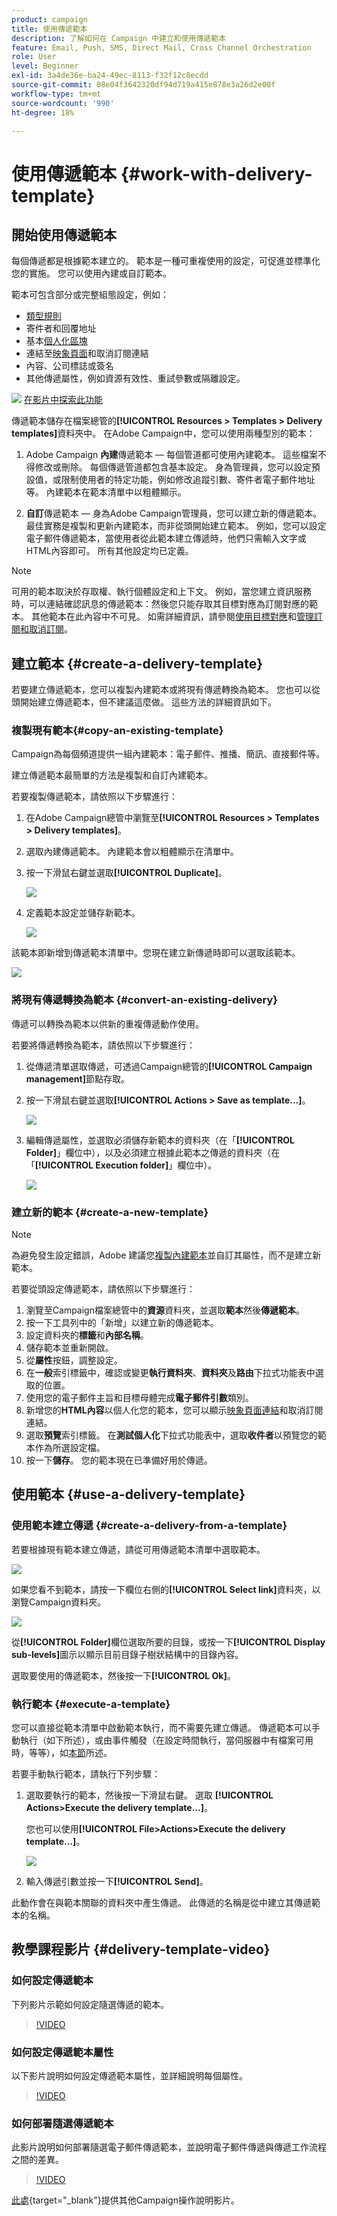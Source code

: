 ```yaml
---
product: campaign
title: 使用傳遞範本
description: 了解如何在 Campaign 中建立和使用傳遞範本
feature: Email, Push, SMS, Direct Mail, Cross Channel Orchestration
role: User
level: Beginner
exl-id: 3a4de36e-ba24-49ec-8113-f32f12c8ecdd
source-git-commit: 08e04f3642320df94d719a415e878e3a26d2e00f
workflow-type: tm+mt
source-wordcount: '990'
ht-degree: 18%

---
```


# 使用傳遞範本 {#work-with-delivery-template}

## 開始使用傳遞範本

每個傳遞都是根據範本建立的。 範本是一種可重複使用的設定，可促進並標準化您的實施。 您可以使用內建或自訂範本。

範本可包含部分或完整組態設定，例如：

* [類型規則](../../automation/campaign-opt/campaign-typologies.md)
* 寄件者和回覆地址
* 基本[個人化區塊](../send/personalization-blocks.md)
* 連結至[映象頁面](../send/mirror-page.md)和取消訂閱連結
* 內容、公司標誌或簽名
* 其他傳遞屬性，例如資源有效性、重試參數或隔離設定。

![](assets/do-not-localize/how-to-video.png) [在影片中探索此功能](#delivery-template-video)

傳遞範本儲存在檔案總管的&#x200B;**[!UICONTROL Resources > Templates > Delivery templates]**&#x200B;資料夾中。 在Adobe Campaign中，您可以使用兩種型別的範本：

1. Adobe Campaign **內建**&#x200B;傳遞範本 — 每個管道都可使用內建範本。 這些檔案不得修改或刪除。 每個傳遞管道都包含基本設定。 身為管理員，您可以設定預設值，或限制使用者的特定功能，例如修改追蹤引數、寄件者電子郵件地址等。 內建範本在範本清單中以粗體顯示。

1. **自訂**&#x200B;傳遞範本 — 身為Adobe Campaign管理員，您可以建立新的傳遞範本。 最佳實務是複製和更新內建範本，而非從頭開始建立範本。 例如，您可以設定電子郵件傳遞範本，當使用者從此範本建立傳遞時，他們只需輸入文字或HTML內容即可。 所有其他設定均已定義。

>[!NOTE]
>
>可用的範本取決於存取權、執行個體設定和上下文。 例如，當您建立資訊服務時，可以連結確認訊息的傳遞範本：然後您只能存取其目標對應為訂閱對應的範本。 其他範本在此內容中不可見。 如需詳細資訊，請參閱[使用目標對應](../audiences/target-mappings.md)和[管理訂閱和取消訂閱](../start/subscriptions.md)。


## 建立範本 {#create-a-delivery-template}

若要建立傳遞範本，您可以複製內建範本或將現有傳遞轉換為範本。 您也可以從頭開始建立傳遞範本，但不建議這麼做。 這些方法的詳細資訊如下。

### 複製現有範本{#copy-an-existing-template}

Campaign為每個頻道提供一組內建範本：電子郵件、推播、簡訊、直接郵件等。

建立傳遞範本最簡單的方法是複製和自訂內建範本。

若要複製傳遞範本，請依照以下步驟進行：

1. 在Adobe Campaign總管中瀏覽至&#x200B;**[!UICONTROL Resources > Templates > Delivery templates]**。
1. 選取內建傳遞範本。 內建範本會以粗體顯示在清單中。
1. 按一下滑鼠右鍵並選取&#x200B;**[!UICONTROL Duplicate]**。

   ![](assets/duplicate-built-in-template.png)

1. 定義範本設定並儲存新範本。

   ![](assets/delivery-template-new.png)

該範本即新增到傳遞範本清單中。您現在建立新傳遞時即可以選取該範本。

![](assets/select-the-new-template.png)

### 將現有傳遞轉換為範本 {#convert-an-existing-delivery}

傳遞可以轉換為範本以供新的重複傳遞動作使用。

若要將傳遞轉換為範本，請依照以下步驟進行：

1. 從傳遞清單選取傳遞，可透過Campaign總管的&#x200B;**[!UICONTROL Campaign management]**&#x200B;節點存取。

1. 按一下滑鼠右鍵並選取&#x200B;**[!UICONTROL Actions > Save as template...]**。

   ![](assets/save-as-template.png)

1. 編輯傳遞屬性，並選取必須儲存新範本的資料夾（在「**[!UICONTROL Folder]**」欄位中），以及必須建立根據此範本之傳遞的資料夾（在「**[!UICONTROL Execution folder]**」欄位中）。

   ![](assets/template-select-folders.png)

### 建立新的範本 {#create-a-new-template}

>[!NOTE]
>
>為避免發生設定錯誤，Adobe 建議您[複製內建範本](#copy-an-existing-template)並自訂其屬性，而不是建立新範本。

若要從頭設定傳遞範本，請依照以下步驟進行：

1. 瀏覽至Campaign檔案總管中的&#x200B;**資源**&#x200B;資料夾，並選取&#x200B;**範本**&#x200B;然後&#x200B;**傳遞範本**。
1. 按一下工具列中的「新增&#x200B;**&#x200B;**」以建立新的傳遞範本。
1. 設定資料夾的&#x200B;**標籤**&#x200B;和&#x200B;**內部名稱**。
1. 儲存範本並重新開啟。
1. 從&#x200B;**屬性**&#x200B;按鈕，調整設定。
1. 在&#x200B;**一般**&#x200B;索引標籤中，確認或變更&#x200B;**執行資料夾**、**資料夾**&#x200B;及&#x200B;**路由**&#x200B;下拉式功能表中選取的位置。
1. 使用您的電子郵件主旨和目標母體完成&#x200B;**電子郵件引數**&#x200B;類別。
1. 新增您的&#x200B;**HTML內容**&#x200B;以個人化您的範本，您可以顯示[映象頁面連結](../send/mirror-page.md)和取消訂閱連結。
1. 選取&#x200B;**預覽**&#x200B;索引標籤。 在&#x200B;**測試個人化**&#x200B;下拉式功能表中，選取&#x200B;**收件者**&#x200B;以預覽您的範本作為所選設定檔。
1. 按一下&#x200B;**儲存**。 您的範本現在已準備好用於傳遞。


## 使用範本 {#use-a-delivery-template}

### 使用範本建立傳遞 {#create-a-delivery-from-a-template}

若要根據現有範本建立傳遞，請從可用傳遞範本清單中選取範本。

![](assets/select-the-new-template.png)

如果您看不到範本，請按一下欄位右側的&#x200B;**[!UICONTROL Select link]**&#x200B;資料夾，以瀏覽Campaign資料夾。

![](assets/browse-templates.png)

從&#x200B;**[!UICONTROL Folder]**&#x200B;欄位選取所要的目錄，或按一下&#x200B;**[!UICONTROL Display sub-levels]**&#x200B;圖示以顯示目前目錄子樹狀結構中的目錄內容。

選取要使用的傳遞範本，然後按一下&#x200B;**[!UICONTROL Ok]**。

### 執行範本 {#execute-a-template}

您可以直接從範本清單中啟動範本執行，而不需要先建立傳遞。 傳遞範本可以手動執行（如下所述），或由事件觸發（在設定時間執行，當伺服器中有檔案可用時，等等），如[本節](https://experienceleague.adobe.com/zh-hant/docs/campaign/automation/workflows/wf-activities/action-activities/delivery)所述。

若要手動執行範本，請執行下列步驟：

1. 選取要執行的範本，然後按一下滑鼠右鍵。 選取 **[!UICONTROL Actions>Execute the delivery template...]**。

   您也可以使用&#x200B;**[!UICONTROL File>Actions>Execute the delivery template...]**。

   ![](assets/execute-delivery-template.png)

1. 輸入傳遞引數並按一下&#x200B;**[!UICONTROL Send]**。

此動作會在與範本關聯的資料夾中產生傳遞。 此傳遞的名稱是從中建立其傳遞範本的名稱。

## 教學課程影片 {#delivery-template-video}

### 如何設定傳遞範本

下列影片示範如何設定隨選傳遞的範本。

>[!VIDEO](https://video.tv.adobe.com/v/342082?quality=12)

### 如何設定傳遞範本屬性

以下影片說明如何設定傳遞範本屬性，並詳細說明每個屬性。

>[!VIDEO](https://video.tv.adobe.com/v/338969?quality=12)

### 如何部署隨選傳遞範本

此影片說明如何部署隨選電子郵件傳遞範本，並說明電子郵件傳遞與傳遞工作流程之間的差異。

>[!VIDEO](https://video.tv.adobe.com/v/338965?quality=12)

[此處](https://experienceleague.adobe.com/docs/campaign-learn/tutorials/getting-started/introduction-to-adobe-campaign.html?lang=zh-Hant){target="_blank"}提供其他Campaign操作說明影片。
